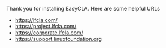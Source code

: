 Thank you for installing EasyCLA.
Here are some helpful URLs
 - https://lfcla.com/
 - https://project.lfcla.com/
 - https://corporate.lfcla.com/
 - https://support.linuxfoundation.org
